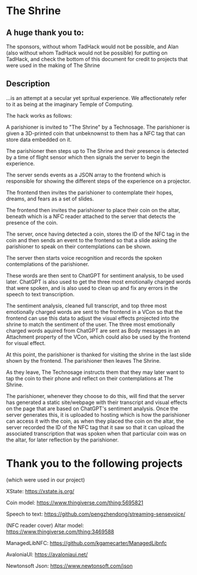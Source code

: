 # The Shrine 

## A huge thank you to: 

The sponsors, without whom TadHack would not be possible, and Alan (also without whom TadHack would not be possible) for putting on TadHack, and check the bottom of this document for credit to projects that were used in the making of The Shrine

## Description

...is an attempt at a secular yet spritual experience. We affectionately refer to it as being at the imaginary Temple of Computing.

The hack works as follows:

A parishioner is invited to "The Shrine" by a Technosage. The parishioner is given a 3D-printed coin that unbeknownst to them has a NFC tag that can store data embedded on it.

The parishioner then steps up to The Shrine and their presence is detected by a time of flight sensor which then signals the server to begin the experience.

The server sends events as a JSON array to the frontend which is responsible for showing the different steps of the experience on a projector.

The frontend then invites the parishioner to contemplate their hopes, dreams, and fears as a set of slides. 

The frontend then invites the parishioner to place their coin on the altar, beneath which is a NFC reader attached to the server that detects the presence of the coin.

The server, once having detected a coin, stores the ID of the NFC tag in the coin and then sends an event to the frontend so that a slide asking the parishioner to speak on their contemplations can be shown.

The server then starts voice recognition and records the spoken contemplations of the parishioner.

These words are then sent to ChatGPT for sentiment analysis, to be used later. ChatGPT is also used to get the three most emotionally charged words that were spoken, and is also used to clean up and fix any errors in the speech to text transcription.

The sentiment analysis, cleaned full transcript, and top three most emotionally charged words are sent to the frontend in a VCon so that the frontend can use this data to adjust the visual effects projected into the shrine to match the sentiment of the user. The three most emotionally charged words aquired from ChatGPT are sent as Body messages in an Attachment property of the VCon, which could also be used by the frontend for visual effect.

At this point, the parishioner is thanked for visiting the shrine in the last slide shown by the frontend. The parishioner then leaves The Shrine.

As they leave, The Technosage instructs them that they may later want to tap the coin to their phone and reflect on their contemplations at The Shrine.

The parishioner, whenever they choose to do this, will find that the server has generated a static site/webpage with their transcript and visual effects on the page that are based on ChatGPT's sentiment analysis. Once the server generates this, it is uploaded to hosting which is how the parishioner can access it with the coin, as when they placed the coin on the altar, the server recorded the ID of the NFC tag that it saw so that it can upload the associated transcription that was spoken when that particular coin was on the altar, for later  reflection by the parishioner. 

# Thank you to the following projects
(which were used in our project)

XState:
https://xstate.js.org/

Coin model:
https://www.thingiverse.com/thing:5695821

Speech to text:
https://github.com/pengzhendong/streaming-sensevoice/

(NFC reader cover) Altar model:
https://www.thingiverse.com/thing:3469588

ManagedLibNFC:
https://github.com/kgamecarter/ManagedLibnfc

AvaloniaUI:
https://avaloniaui.net/

Newtonsoft Json:
https://www.newtonsoft.com/json
